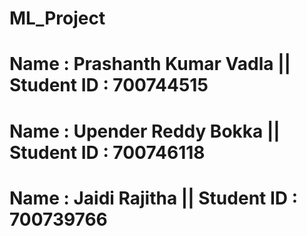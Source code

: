 # ML_Project
# Name : Prashanth Kumar Vadla || Student ID : 700744515
# Name : Upender Reddy Bokka   || Student ID : 700746118
# Name : Jaidi Rajitha         || Student ID : 700739766
